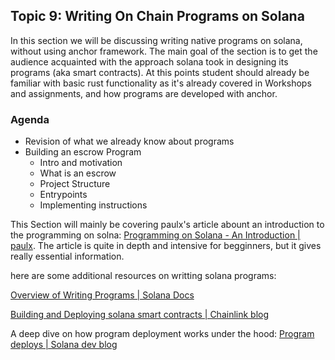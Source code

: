## Topic 9: Writing On Chain Programs on Solana

In this section we will be discussing writing native programs on solana, without using 
anchor framework. The main goal of the section is to 
get the audience acquainted with the approach solana took in designing its programs 
(aka smart contracts). At this points student should already be familiar with basic rust
functionality as it's already covered in Workshops and assignments, and how programs are developed with anchor.

### Agenda

* Revision of what we already know about programs
* Building an escrow Program
  * Intro and motivation
  * What is an escrow
  * Project Structure
  * Entrypoints
  * Implementing instructions


This Section will mainly be covering paulx's article abount an introduction to the programming on solna:
[Programming on Solana - An Introduction | paulx](https://paulx.dev/blog/2021/01/14/programming-on-solana-an-introduction/).
The article is quite in depth and intensive for begginners, but it gives really essential information.

here are some additional resources on writting solana programs:

[Overview of Writing Programs | Solana Docs](https://docs.solana.com/developing/on-chain-programs/overview)

[Building and Deploying solana smart contracts | Chainlink blog](https://blog.chain.link/how-to-build-and-deploy-a-solana-smart-contract/)

A deep dive on how program deployment works under the hood: [Program deploys | Solana dev blog](https://jstarry.notion.site/Program-deploys-29780c48794c47308d5f138074dd9838)

